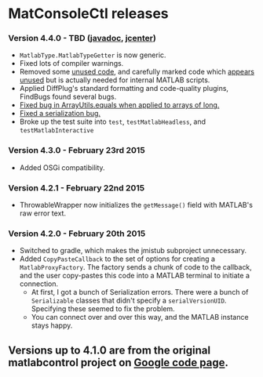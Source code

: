 # MatConsoleCtl releases

### Version 4.4.0 - TBD ([javadoc](http://diffplug.github.io/matconsolectl/javadoc/4.3.0/), [jcenter](https://bintray.com/diffplug/opensource/matconsolectl/4.3.0/view))

- `MatlabType.MatlabTypeGetter` is now generic.
- Fixed lots of compiler warnings.
- Removed some [unused code](https://github.com/diffplug/matconsolectl/commit/c514188e55880528268dd3314f7347d95d00b7b6), and carefully marked code which [appears unused](https://github.com/diffplug/matconsolectl/commit/60564f2e8a80494b443d7da31c01d2e55c6d72c2) but is actually needed for internal MATLAB scripts.
- Applied DiffPlug's standard formatting and code-quality plugins, FindBugs found several bugs.
- [Fixed bug in ArrayUtils.equals when applied to arrays of long.](https://github.com/diffplug/matconsolectl/commit/088b954551392dc7b24142fd7f1cbcdc6a4005bf)
- [Fixed a serialization bug.](https://github.com/diffplug/matconsolectl/commit/d6bc07adca74f0bb3ae91c1009222eff6b975774)
- Broke up the test suite into `test`, `testMatlabHeadless`, and `testMatlabInteractive`

### Version 4.3.0 - February 23rd 2015

- Added OSGi compatibility.

### Version 4.2.1 - February 22nd 2015

- ThrowableWrapper now initializes the `getMessage()` field with MATLAB's raw error text.

### Version 4.2.0 - February 20th 2015

- Switched to gradle, which makes the jmistub subproject unnecessary.
- Added `CopyPasteCallback` to the set of options for creating a `MatlabProxyFactory`.  The factory sends a chunk of code to the callback, and the user copy-pastes this code into a MATLAB terminal to initiate a connection.
	+ At first, I got a bunch of Serialization errors.  There were a bunch of `Serializable` classes that didn't specify a `serialVersionUID`.  Specifying these seemed to fix the problem.
	+ You can connect over and over this way, and the MATLAB instance stays happy.

## Versions up to 4.1.0 are from the original matlabcontrol project on [Google code page](https://code.google.com/p/matlabcontrol/wiki/VersionHistory).

